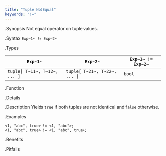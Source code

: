 ```yaml
---
title: "Tuple NotEqual"
keywords: "!="
---
```


.Synopsis
Not equal operator on tuple values.

.Syntax
`Exp~1~ != Exp~2~`

.Types


| `Exp~1~`                      |  `Exp~2~`                      | `Exp~1~ != Exp~2~`  |
| --- | --- | --- |
| `tuple[ T~11~, T~12~, ... ]` |  `tuple[ T~21~, T~22~, ... ]` | `bool`                |


.Function

.Details

.Description
Yields `true` if both tuples are not identical and `false` otherwise.

.Examples
```rascal-shell
<1, "abc", true> != <1, "abc">;
<1, "abc", true> != <1, "abc", true>;
```

.Benefits

.Pitfalls

